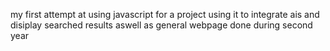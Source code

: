 my first attempt at using javascript for a project using it to integrate ais and disiplay searched results aswell as general webpage done during second year 
